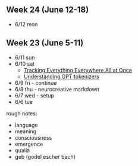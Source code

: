 

## Week 24 (June 12-18)
* 6/12 mon
## Week 23 (June 5-11)

* 6/11 sun
* 6/10 sat
  * [Tracking Everything Everywhere All at Once
](https://twitter.com/sstj389/status/1667000331958468608)
  - [Understanding GPT tokenizers](https://twitter.com/simonw/status/1666907671633567745)
* 6/9 fri - continue
* 6/8 thu - neurocreative markdown
* 6/7 wed - setup
* 6/6 tue

rough notes:
- language
- meaning
- consciousness
- emergence
- qualia
- geb (godel escher bach)